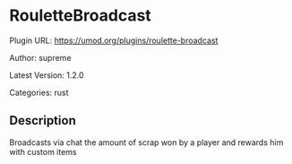 # RouletteBroadcast

Plugin URL: https://umod.org/plugins/roulette-broadcast

Author: supreme

Latest Version: 1.2.0

Categories: rust

## Description

Broadcasts via chat the amount of scrap won by a player and rewards him with custom items
